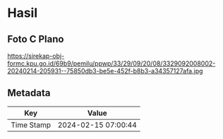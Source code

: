 # Hasil

## Foto C Plano

https://sirekap-obj-formc.kpu.go.id/69b9/pemilu/ppwp/33/29/09/20/08/3329092008002-20240214-205931--75850db3-be5e-452f-b8b3-a34357127afa.jpg


## Metadata

| Key        | Value               |
| ---------- | ------------------- |
| Time Stamp | 2024-02-15 07:00:44 |



